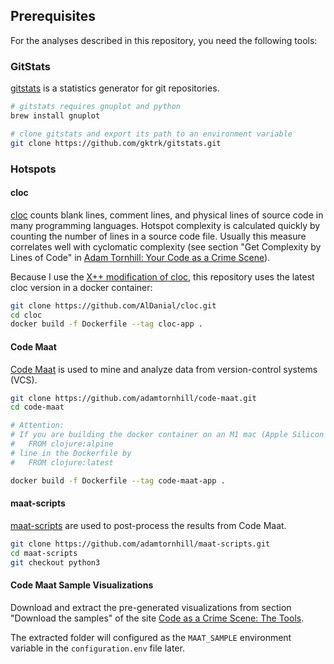 ## Prerequisites

For the analyses described in this repository, you need the following tools:

### GitStats

[gitstats](https://github.com/gktrk/gitstats) is a statistics generator for git repositories.

```sh
# gitstats requires gnuplot and python
brew install gnuplot

# clone gitstats and export its path to an environment variable
git clone https://github.com/gktrk/gitstats.git
```

### Hotspots

#### cloc

[cloc](https://github.com/AlDanial/cloc) counts blank lines, comment lines, and physical lines of source code in many
programming languages. Hotspot complexity is calculated quickly by counting the number of lines in a source code file.
Usually this measure correlates well with cyclomatic complexity (see section "Get Complexity by Lines of Code" in [Adam
Tornhill: Your Code as a Crime Scene](https://pragprog.com/titles/atcrime/your-code-as-a-crime-scene/)).

Because I use the [X++ modification of cloc](https://github.com/AlDanial/cloc/pull/634), this repository uses the latest
cloc version in a docker container:

```sh
git clone https://github.com/AlDanial/cloc.git
cd cloc
docker build -f Dockerfile --tag cloc-app .
```

#### Code Maat

[Code Maat](https://github.com/adamtornhill/code-maat) is used to mine and analyze data from version-control systems (VCS).

```sh
git clone https://github.com/adamtornhill/code-maat.git
cd code-maat

# Attention:
# If you are building the docker container on an M1 mac (Apple Silicon chip), then you need to replace the
#   FROM clojure:alpine
# line in the Dockerfile by
#   FROM clojure:latest

docker build -f Dockerfile --tag code-maat-app .
```

#### maat-scripts

[maat-scripts](https://github.com/adamtornhill/maat-scripts) are used to post-process the results from Code Maat.

```sh
git clone https://github.com/adamtornhill/maat-scripts.git
cd maat-scripts
git checkout python3
```

#### Code Maat Sample Visualizations

Download and extract the pre-generated visualizations from section "Download the samples" of the site [Code as a Crime
Scene: The Tools](https://adamtornhill.com/code/crimescenetools.htm).

The extracted folder will configured as the `MAAT_SAMPLE` environment variable in the `configuration.env` file later.
